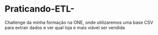 # Praticando-ETL-
Challenge da minha formação na ONE, onde utilizaremos uma base CSV para extrair dados e ver qual loja e mais viável ser vendida
